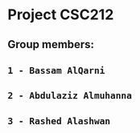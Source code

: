 ﻿# Project CSC212

## Group members: 
## `1 - Bassam AlQarni `
## `2 - Abdulaziz Almuhanna `
## `3 - Rashed Alashwan `
